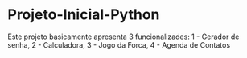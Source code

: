# Projeto-Inicial-Python
Este projeto basicamente apresenta 3 funcionalizades: 1 - Gerador de senha, 2 - Calculadora, 3 - Jogo da Forca, 4 - Agenda de Contatos
